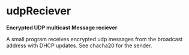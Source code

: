 ﻿# udpReciever
**Encrypted UDP multicast Message reciever**

A small program receives encrypted udp messages from the broadcast address with DHCP updates. See chacha20 for the sender.

